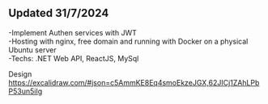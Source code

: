 ## Updated 31/7/2024
-Implement Authen services with JWT <br>
-Hosting with nginx, free domain and running with Docker on a physical Ubuntu server <br>
-Techs: .NET Web API, ReactJS, MySql

Design 
https://excalidraw.com/#json=c5AmmKE8Eq4smoEkzeJGX,62JICj1ZAhLPbP53un5iIg
